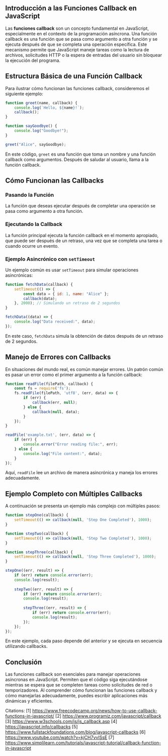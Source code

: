 ## Introducción a las Funciones Callback en JavaScript

Las **funciones callback** son un concepto fundamental en JavaScript, especialmente en el contexto de la programación asíncrona. Una función callback es una función que se pasa como argumento a otra función y se ejecuta después de que se completa una operación específica. Este mecanismo permite que JavaScript maneje tareas como la lectura de archivos, solicitudes HTTP o la espera de entradas del usuario sin bloquear la ejecución del programa.

## Estructura Básica de una Función Callback

Para ilustrar cómo funcionan las funciones callback, consideremos el siguiente ejemplo:

```javascript
function greet(name, callback) {
    console.log(`Hello, ${name}!`);
    callback();
}

function sayGoodbye() {
    console.log("Goodbye!");
}

greet("Alice", sayGoodbye);
```

En este código, `greet` es una función que toma un nombre y una función callback como argumentos. Después de saludar al usuario, llama a la función callback.

## Cómo Funcionan las Callbacks

### Pasando la Función

La función que deseas ejecutar después de completar una operación se pasa como argumento a otra función.

### Ejecutando la Callback

La función principal ejecuta la función callback en el momento apropiado, que puede ser después de un retraso, una vez que se completa una tarea o cuando ocurre un evento.

### Ejemplo Asincrónico con `setTimeout`

Un ejemplo común es usar `setTimeout` para simular operaciones asincrónicas:

```javascript
function fetchData(callback) {
    setTimeout(() => {
        const data = { id: 1, name: "Alice" };
        callback(data);
    }, 2000); // Simulando un retraso de 2 segundos
}

fetchData((data) => {
    console.log("Data received:", data);
});
```

En este caso, `fetchData` simula la obtención de datos después de un retraso de 2 segundos.

## Manejo de Errores con Callbacks

En situaciones del mundo real, es común manejar errores. Un patrón común es pasar un error como el primer argumento a la función callback:

```javascript
function readFile(filePath, callback) {
    const fs = require('fs');
    fs.readFile(filePath, 'utf8', (err, data) => {
        if (err) {
            callback(err, null);
        } else {
            callback(null, data);
        }
    });
}

readFile('example.txt', (err, data) => {
    if (err) {
        console.error("Error reading file:", err);
    } else {
        console.log("File content:", data);
    }
});
```

Aquí, `readFile` lee un archivo de manera asincrónica y maneja los errores adecuadamente.

## Ejemplo Completo con Múltiples Callbacks

A continuación se presenta un ejemplo más complejo con múltiples pasos:

```javascript
function stepOne(callback) {
    setTimeout(() => callback(null, 'Step One Completed'), 1000);
}

function stepTwo(callback) {
    setTimeout(() => callback(null, 'Step Two Completed'), 1000);
}

function stepThree(callback) {
    setTimeout(() => callback(null, 'Step Three Completed'), 1000);
}

stepOne((err, result) => {
    if (err) return console.error(err);
    console.log(result);
    
    stepTwo((err, result) => {
        if (err) return console.error(err);
        console.log(result);
        
        stepThree((err, result) => {
            if (err) return console.error(err);
            console.log(result);
        });
    });
});
```

En este ejemplo, cada paso depende del anterior y se ejecuta en secuencia utilizando callbacks.

## Conclusión

Las funciones callback son esenciales para manejar operaciones asíncronas en JavaScript. Permiten que el código siga ejecutándose mientras se espera que se completen tareas como solicitudes de red o temporizadores. Al comprender cómo funcionan las funciones callback y cómo manejarlas adecuadamente, puedes escribir aplicaciones más dinámicas y eficientes.

Citations:
[1] https://www.freecodecamp.org/news/how-to-use-callback-functions-in-javascript/
[2] https://www.programiz.com/javascript/callback
[3] https://www.w3schools.com/js/js_callback.asp
[4] https://javascript.info/callbacks
[5] https://www.fullstackfoundations.com/blog/javascript-callbacks
[6] https://www.youtube.com/watch?v=kjCH7vvISsE
[7] https://www.simplilearn.com/tutorials/javascript-tutorial/callback-function-in-javascript